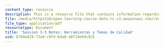 ```yaml
---
content_type: resource
description: This is a resource file that contains information regarding session 3-5.
file: /media/https%3A/open-learning-course-data-rc.s3.amazonaws.com/res-16-001-lean-enterprise-en-espanol-january-iap-2012/b784e42973adc9fdbda8a0f19e94c925_MITRES_16_001IAP12_3-5_Qua.pdf
file_type: application/pdf
resourcetype: Document
title: 'Session 3-5 Notes: Herramientas y Temas de Calidad'
uid: b784e429-73ad-c9fd-bda8-a0f19e94c925
---
```

